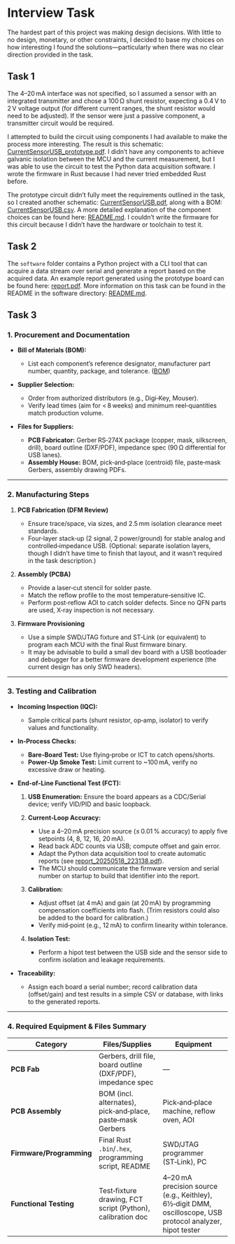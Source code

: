 # Interview Task

The hardest part of this project was making design decisions. With little to no design, monetary, or other constraints, I decided to base my choices on how interesting I found the solutions—particularly when there was no clear direction provided in the task.

## Task 1

The 4–20 mA interface was not specified, so I assumed a sensor with an integrated transmitter and chose a 100 Ω shunt resistor, expecting a 0.4 V to 2 V voltage output (for different current ranges, the shunt resistor would need to be adjusted). If the sensor were just a passive component, a transmitter circuit would be required.

I attempted to build the circuit using components I had available to make the process more interesting. The result is this schematic: [CurrentSensorUSB\_prototype.pdf](hardware/CurrentSensorUSB_prototype/CurrentSensorUSB_prototype.pdf). I didn’t have any components to achieve galvanic isolation between the MCU and the current measurement, but I was able to use the circuit to test the Python data acquisition software. I wrote the firmware in Rust because I had never tried embedded Rust before.

The prototype circuit didn’t fully meet the requirements outlined in the task, so I created another schematic: [CurrentSensorUSB.pdf](hardware/CurrentSensorUSB/CurrentSensorUSB.pdf), along with a BOM: [CurrentSensorUSB.csv](hardware/CurrentSensorUSB/CurrentSensorUSB.csv). A more detailed explanation of the component choices can be found here: [README.md](hardware/CurrentSensorUSB/README.md). I couldn’t write the firmware for this circuit because I didn’t have the hardware or toolchain to test it.

## Task 2

The `software` folder contains a Python project with a CLI tool that can acquire a data stream over serial and generate a report based on the acquired data. An example report generated using the prototype board can be found here: [report.pdf](software/data/report_20250518_223138.pdf). More information on this task can be found in the README in the software directory: [README.md](software/README.md).

## Task 3

### 1. Procurement and Documentation

* **Bill of Materials (BOM):**

  * List each component’s reference designator, manufacturer part number, quantity, package, and tolerance. ([BOM](hardware/CurrentSensorUSB/CurrentSensorUSB.csv))

* **Supplier Selection:**

  * Order from authorized distributors (e.g., Digi‑Key, Mouser).
  * Verify lead times (aim for < 8 weeks) and minimum reel‑quantities match production volume.

* **Files for Suppliers:**

  * **PCB Fabricator:** Gerber RS‑274X package (copper, mask, silkscreen, drill), board outline (DXF/PDF), impedance spec (90 Ω differential for USB lanes).
  * **Assembly House:** BOM, pick‑and‑place (centroid) file, paste‑mask Gerbers, assembly drawing PDFs.

---

### 2. Manufacturing Steps

1. **PCB Fabrication (DFM Review)**

   * Ensure trace/space, via sizes, and 2.5 mm isolation clearance meet standards.
   * Four‑layer stack‑up (2 signal, 2 power/ground) for stable analog and controlled‑impedance USB. (Optional: separate isolation layers, though I didn’t have time to finish that layout, and it wasn’t required in the task description.)

2. **Assembly (PCBA)**

   * Provide a laser‑cut stencil for solder paste.
   * Match the reflow profile to the most temperature‑sensitive IC.
   * Perform post‑reflow AOI to catch solder defects. Since no QFN parts are used, X‑ray inspection is not necessary.

3. **Firmware Provisioning**

   * Use a simple SWD/JTAG fixture and ST‑Link (or equivalent) to program each MCU with the final Rust firmware binary.
   * It may be advisable to build a small dev board with a USB bootloader and debugger for a better firmware development experience (the current design has only SWD headers).

---

### 3. Testing and Calibration

* **Incoming Inspection (IQC):**

  * Sample critical parts (shunt resistor, op‑amp, isolator) to verify values and functionality.

* **In‑Process Checks:**

  * **Bare‑Board Test:** Use flying‑probe or ICT to catch opens/shorts.
  * **Power‑Up Smoke Test:** Limit current to \~100 mA, verify no excessive draw or heating.

* **End‑of‑Line Functional Test (FCT):**

  1. **USB Enumeration:** Ensure the board appears as a CDC/Serial device; verify VID/PID and basic loopback.

  2. **Current‑Loop Accuracy:**

     * Use a 4–20 mA precision source (≤ 0.01 % accuracy) to apply five setpoints (4, 8, 12, 16, 20 mA).
     * Read back ADC counts via USB; compute offset and gain error.
     * Adapt the Python data acquisition tool to create automatic reports (see [report\_20250518\_223138.pdf](software/data/report_20250518_223138.pdf)).
     * The MCU should communicate the firmware version and serial number on startup to build that identifier into the report.

  3. **Calibration:**

     * Adjust offset (at 4 mA) and gain (at 20 mA) by programming compensation coefficients into flash. (Trim resistors could also be added to the board for calibration.)
     * Verify mid‑point (e.g., 12 mA) to confirm linearity within tolerance.

  4. **Isolation Test:**

     * Perform a hipot test between the USB side and the sensor side to confirm isolation and leakage requirements.

* **Traceability:**

  * Assign each board a serial number; record calibration data (offset/gain) and test results in a simple CSV or database, with links to the generated reports.

---

### 4. Required Equipment & Files Summary

| **Category**             | **Files/Supplies**                                           | **Equipment**                                                                                              |
| ------------------------ | ------------------------------------------------------------ | ---------------------------------------------------------------------------------------------------------- |
| **PCB Fab**              | Gerbers, drill file, board outline (DXF/PDF), impedance spec | —                                                                                                          |
| **PCB Assembly**         | BOM (incl. alternates), pick‑and‑place, paste‑mask Gerbers   | Pick‑and‑place machine, reflow oven, AOI                                                                   |
| **Firmware/Programming** | Final Rust `.bin`/`.hex`, programming script, README         | SWD/JTAG programmer (ST‑Link), PC                                                                          |
| **Functional Testing**   | Test‑fixture drawing, FCT script (Python), calibration doc   | 4–20 mA precision source (e.g., Keithley), 6½‑digit DMM, oscilloscope, USB protocol analyzer, hipot tester |
